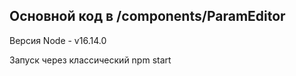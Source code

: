 ## Основной код в /components/ParamEditor

Версия Node - v16.14.0

Запуск через классический npm start
